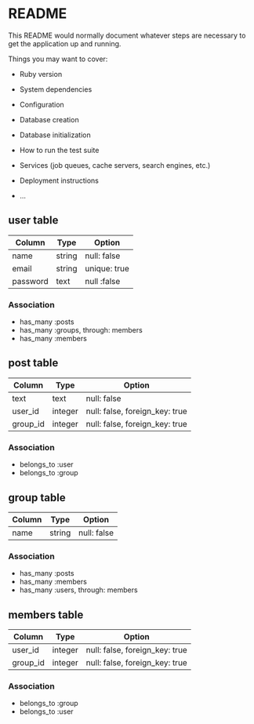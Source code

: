 # README

This README would normally document whatever steps are necessary to get the
application up and running.

Things you may want to cover:

* Ruby version

* System dependencies

* Configuration

* Database creation

* Database initialization

* How to run the test suite

* Services (job queues, cache servers, search engines, etc.)

* Deployment instructions

* ...
## user table
|Column|Type|Option|
|------|----|------|
|name|string|null: false|
|email|string|unique: true|
|password|text|null :false|

### Association
- has_many :posts
- has_many :groups, through: members
- has_many :members

## post table
|Column|Type|Option|
|------|----|------|
|text|text|null: false|
|user_id|integer|null: false, foreign_key: true|
|group_id|integer|null: false, foreign_key: true|

### Association
- belongs_to :user
- belongs_to :group

## group table
|Column|Type|Option|
|------|----|------|
|name|string|null: false|

### Association
- has_many :posts
- has_many :members
- has_many :users, through: members

## members table
|Column|Type|Option|
|------|----|------|
|user_id|integer|null: false, foreign_key: true|
|group_id|integer|null: false, foreign_key: true|

### Association
- belongs_to :group
- belongs_to :user
